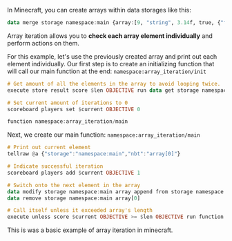 In Minecraft, you can create arrays within data storages like this:
```hs
data merge storage namespace:main {array:[9, "string", 3.14f, true, {"foo":"bar"}]}
```
Array iteration allows you to **check each array element individually** and perform actions on them.

For this example, let's use the previously created array and print out each element individually. Our first step is to create an initializing function that will call our main function at the end:
`namespace:array_iteration/init`
```hs
# Get amount of all the elements in the array to avoid looping twice.
execute store result score $len OBJECTIVE run data get storage namespace:main array[]

# Set current amount of iterations to 0
scoreboard players set $current OBJECTIVE 0

function namespace:array_iteration/main
```

Next, we create our main function:
`namespace:array_iteration/main`
```hs
# Print out current element
tellraw @a {"storage":"namespace:main","nbt":"array[0]"}

# Indicate successful iteration
scoreboard players add $current OBJECTIVE 1

# Switch onto the next element in the array
data modify storage namespace:main array append from storage namespace:main array[0]
data remove storage namespace:main array[0]

# Call itself unless it exceeded array's length
execute unless score $current OBJECTIVE >= $len OBJECTIVE run function namespace:array_iteration/main
```

This is was a basic example of array iteration in minecraft.
